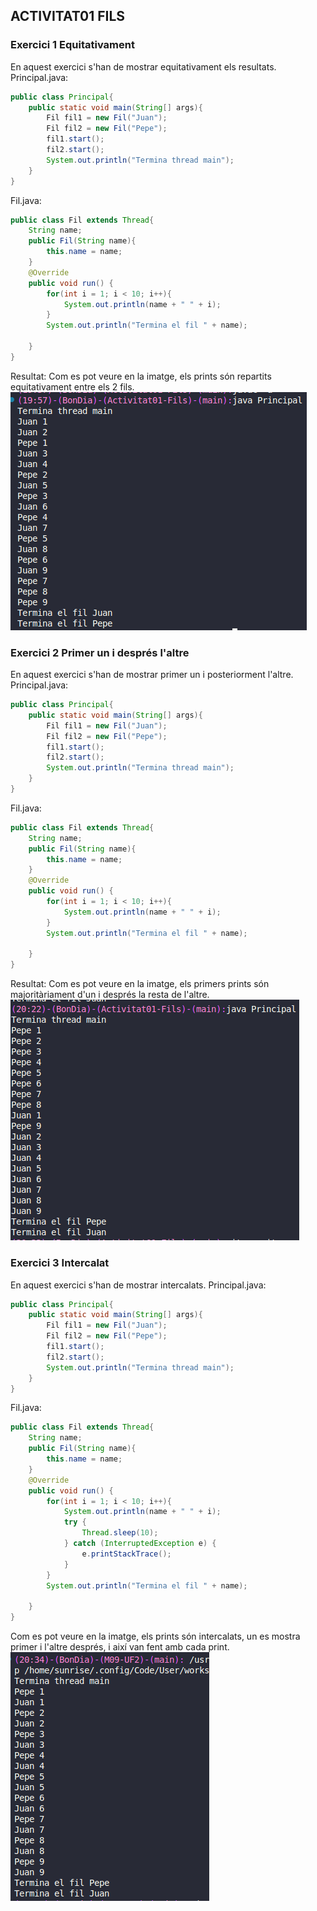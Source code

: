 ## ACTIVITAT01 FILS

### Exercici 1  Equitativament
En aquest exercici s'han de mostrar equitativament els resultats.
Principal.java:
```java
public class Principal{
	public static void main(String[] args){
		Fil fil1 = new Fil("Juan");
		Fil fil2 = new Fil("Pepe");
		fil1.start();
		fil2.start();
		System.out.println("Termina thread main");
	}
}
```

Fil.java:
```java
public class Fil extends Thread{
    String name;
    public Fil(String name){
        this.name = name;
    }
    @Override
    public void run() {
        for(int i = 1; i < 10; i++){
            System.out.println(name + " " + i);
        }
        System.out.println("Termina el fil " + name);
        
    }
}
```
Resultat:
Com es pot veure en la imatge, els prints són repartits equitativament entre els 2 fils.    
![exercici1](./img/e1.png)

### Exercici 2 Primer un i després l'altre
En aquest exercici s'han de mostrar primer un i posteriorment l'altre.
Principal.java:
```java
public class Principal{
	public static void main(String[] args){
		Fil fil1 = new Fil("Juan");
		Fil fil2 = new Fil("Pepe");
		fil1.start();
		fil2.start();
		System.out.println("Termina thread main");
	}
}
```
Fil.java:
```java
public class Fil extends Thread{
    String name;
    public Fil(String name){
        this.name = name;
    }
    @Override
    public void run() {
        for(int i = 1; i < 10; i++){
            System.out.println(name + " " + i);
        }
        System.out.println("Termina el fil " + name);
        
    }
}
```
Resultat:
Com es pot veure en la imatge, els primers prints són majoritàriament d'un i després la resta de l'altre.
![exercici2](./img/e2.png)

### Exercici 3 Intercalat
En aquest exercici s'han de mostrar intercalats.
Principal.java:
```java
public class Principal{
	public static void main(String[] args){
		Fil fil1 = new Fil("Juan");
		Fil fil2 = new Fil("Pepe");
		fil1.start();
		fil2.start();
		System.out.println("Termina thread main");
	}
}
```
Fil.java:
```java
public class Fil extends Thread{
    String name;
    public Fil(String name){
        this.name = name;
    }
    @Override
    public void run() {
        for(int i = 1; i < 10; i++){
            System.out.println(name + " " + i);
            try {
                Thread.sleep(10);
            } catch (InterruptedException e) {
                e.printStackTrace();
            }
        }
        System.out.println("Termina el fil " + name);
        
    }
}
```
Com es pot veure en la imatge, els prints són intercalats, un es mostra primer i l'altre després, i així van fent amb cada print.
![exercici3](./img/e3.png)
